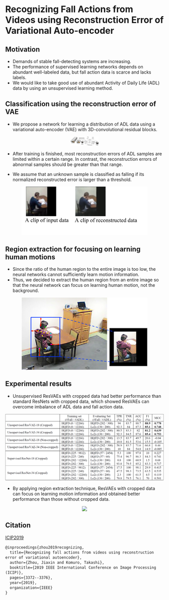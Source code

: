# Recognizing Fall Actions from Videos using Reconstruction Error of Variational Auto-encoder 

## Motivation
* Demands of stable fall-detecting systems are increasing. 
* The performance of supervised learning networks depends on abundant well-labeled data, but fall action data is scarce and lacks labels.
* We would like to take good use of abundant Activity of Daily Life (ADL) data by using an unsupervised learning method. 

## Classification using the reconstruction error of VAE
* We propose a network for learning a distribution of ADL data using a variational auto-encoder (VAE) with 3D-convolutional residual blocks.
<div align=center><img src="./png/overview.png" width="90"/></div>

* After training is finished, most reconstruction errors of ADL samples are limited within a certain range. In contrast, the reconstruction errors of abnormal samples should be greater than that range. 

* We assume that an unknown sample is classified as falling if its normalized reconstructed error is larger than a threshold.
<div align=center><img src="./png/samples.png" width="400"/></div>

## Region extraction for focusing on learning human motions
* Since the ratio of the human region to the entire image is too low, the neural networks cannot sufficiently learn motion information. 
* Thus, we decided to extract the human region from an entire image so that the neural network can focus on learning human motion, not the background.
<div align=center><img src="./png/region_extraction.png" width="400"/></div>

## Experimental results
* Unsupervised ResVAEs with cropped data had better performance than standard ResNets with cropped data, which showed ResVAEs can overcome imbalance of ADL data and fall action data.
<div align=center><img src="./png/result_table.png" width="750"/></div>

* By applying region extraction technique, ResVAEs with cropped data can focus on learning motion information and obtained better performance than those without cropped data. 
<div align=center><img src="./png/result_figure.png" width="400"/></div>

## Citation
[ICIP2019](https://ieeexplore.ieee.org/abstract/document/8803671)
```
@inproceedings{zhou2019recognizing,
  title={Recognizing fall actions from videos using reconstruction error of variational autoencoder},
  author={Zhou, Jiaxin and Komuro, Takashi},
  booktitle={2019 IEEE International Conference on Image Processing (ICIP)},
  pages={3372--3376},
  year={2019},
  organization={IEEE}
}
```

